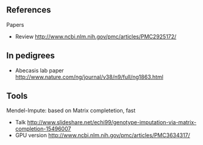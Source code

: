 ## References

Papers

* Review http://www.ncbi.nlm.nih.gov/pmc/articles/PMC2925172/

## In pedigrees

* Abecasis lab paper http://www.nature.com/ng/journal/v38/n9/full/ng1863.html

## Tools

Mendel-Impute: based on Matrix completetion, fast

* Talk http://www.slideshare.net/echi99/genotype-imputation-via-matrix-completion-15496007
* GPU version http://www.ncbi.nlm.nih.gov/pmc/articles/PMC3634317/
